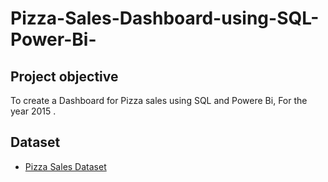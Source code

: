 # Pizza-Sales-Dashboard-using-SQL-Power-Bi-
## Project objective
To create a Dashboard for Pizza sales using SQL and Powere Bi, For the year 2015 . 

## Dataset
- <a href="https://docs.google.com/spreadsheets/d/1eR2UWKwzdHQfo6x7BtEcAaSnfwHN7eIC/edit?usp=sharing&ouid=116220985294667683129&rtpof=true&sd=true">Pizza Sales Dataset</a>

